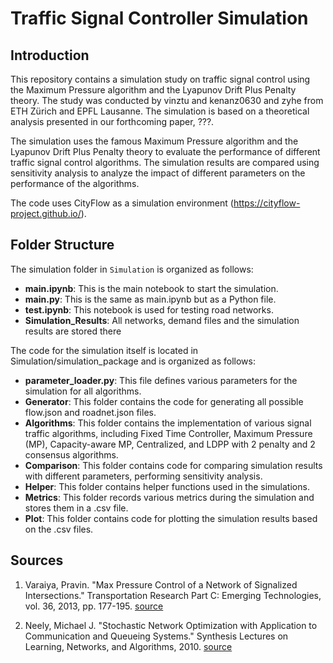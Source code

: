 # Traffic Signal Controller Simulation

## Introduction

This repository contains a simulation study on traffic signal control using the Maximum Pressure algorithm and the Lyapunov Drift Plus Penalty theory. The study was conducted by vinztu and kenanz0630 and zyhe from ETH Zürich and EPFL Lausanne. The simulation is based on a theoretical analysis presented in our forthcoming paper, ???.

The simulation uses the famous Maximum Pressure algorithm and the Lyapunov Drift Plus Penalty theory to evaluate the performance of different traffic signal control algorithms. The simulation results are compared using sensitivity analysis to analyze the impact of different parameters on the performance of the algorithms.

The code uses CityFlow as a simulation environment (https://cityflow-project.github.io/).

## Folder Structure

The simulation folder in `Simulation` is organized as follows:

- **main.ipynb**: This is the main notebook to start the simulation.
- **main.py**: This is the same as main.ipynb but as a Python file.
- **test.ipynb**: This notebook is used for testing road networks.
- **Simulation_Results**: All networks, demand files and the simulation results are stored there

The code for the simulation itself is located in Simulation/simulation_package and is organized as follows:

- **parameter_loader.py**: This file defines various parameters for the simulation for all algorithms.
- **Generator**: This folder contains the code for generating all possible flow.json and roadnet.json files.
- **Algorithms**: This folder contains the implementation of various signal traffic algorithms, including Fixed Time Controller, Maximum Pressure (MP), Capacity-aware MP, Centralized, and LDPP with 2 penalty and 2 consensus algorithms.
- **Comparison**: This folder contains code for comparing simulation results with different parameters, performing sensitivity analysis.
- **Helper**: This folder contains helper functions used in the simulations.
- **Metrics**: This folder records various metrics during the simulation and stores them in a .csv file.
- **Plot**: This folder contains code for plotting the simulation results based on the .csv files.

## Sources

1. Varaiya, Pravin. "Max Pressure Control of a Network of Signalized Intersections." Transportation Research Part C: Emerging Technologies, vol. 36, 2013, pp. 177-195. [source](https://doi.org/10.1016/j.trc.2013.08.014)

2. Neely, Michael J. "Stochastic Network Optimization with Application to Communication and Queueing Systems." Synthesis Lectures on Learning, Networks, and Algorithms, 2010. [source](https://doi.org/10.1007/978-3-031-79995-2)
